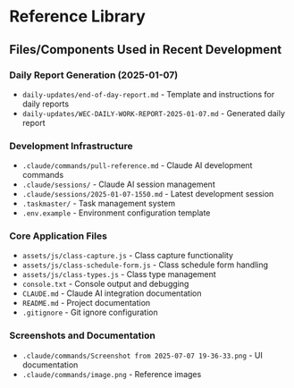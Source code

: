 # Reference Library

## Files/Components Used in Recent Development

### Daily Report Generation (2025-01-07)
- `daily-updates/end-of-day-report.md` - Template and instructions for daily reports
- `daily-updates/WEC-DAILY-WORK-REPORT-2025-01-07.md` - Generated daily report

### Development Infrastructure
- `.claude/commands/pull-reference.md` - Claude AI development commands
- `.claude/sessions/` - Claude AI session management
- `.claude/sessions/2025-01-07-1550.md` - Latest development session
- `.taskmaster/` - Task management system
- `.env.example` - Environment configuration template

### Core Application Files
- `assets/js/class-capture.js` - Class capture functionality
- `assets/js/class-schedule-form.js` - Class schedule form handling
- `assets/js/class-types.js` - Class type management
- `console.txt` - Console output and debugging
- `CLAUDE.md` - Claude AI integration documentation
- `README.md` - Project documentation
- `.gitignore` - Git ignore configuration

### Screenshots and Documentation
- `.claude/commands/Screenshot from 2025-07-07 19-36-33.png` - UI documentation
- `.claude/commands/image.png` - Reference images
